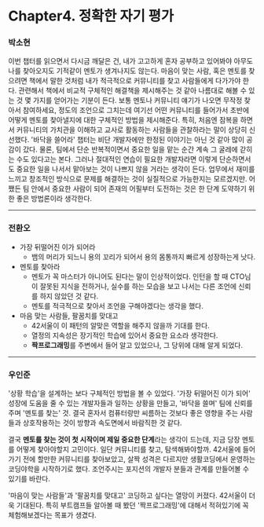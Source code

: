 # Chapter4. 정확한 자기 평가

### 박소현

이번 챕터를 읽으면서 다시금 깨달은 건, 내가 고고하게 혼자 공부하고 있어봐야 아무도 나를 찾아오지도 기적같이 멘토가 생겨나지도 않는다. 마음이 맞는 사람, 혹은 멘토를 찾으려면 책에서 말한 것처럼 내가 적극적으로 커뮤니티를 찾고 사람들에게 다가가야 한다. 관련해서 책에서 비교적 구체적인 해결책을 제시해주는 것 같아 나름대로 해볼 수 있는 것 몇 가지를 얻어가는 기분이 든다. 보통 멘토나 커뮤니티 얘기가 나오면 무작정 찾아서 참여하세요, 정도의 조언으로 그치는데 여기선 어떤 커뮤니티를 들어가서 초반에 어떻게 멘토를 찾아낼지에 대한 구체적인 방법을 제시해준다. 특히, 처음엔 잠복을 하면서 커뮤니티의 가치관을 이해하고 교사로 활동하는 사람들을 관찰하라는 말이 상당히 신선했다.
'바닥을 쓸어라' 챕터는 비단 개발자에만 한정된 이야기는 아닌 것 같아 많이 공감이 갔다. 물론, 팀에서 단순 반복적이면서 중요한 일을 맡는 순간 계속 그 굴레에 갇히는 수도 있다고는 본다. 그러나 절대적인 연습이 필요한 개발자라면 이렇게 단순하면서도 중요한 일을 나서서 맡아보는 것이 나쁘지 않을 거라는 생각이 든다. 업무에서 재미를 느끼고 창조적인 방식으로 문제를 해결하는 것이 실질적으로 가능한지는 모르겠지만. 어쨌든 팀 안에서 중요한 사람이 되어 존재의 어필부터 도전하는 것은 한 단계 도약하기 위한 좋은 방법론이라 생각한다.

---

### 전환오

- 가장 뒤떨어진 이가 되어라
  - 뱀의 머리가 되느니 용의 꼬리가 되어서 용의 몸통까지 빠르게 성장하는게 낫다.
- 멘토를 찾아라
  - 멘토가 꼭 마스터가 아니어도 된다는 말이 인상적이었다. 인턴을 할 때 CTO님이 잘못된 지식을 전하거나, 실수를 하는 모습을 보고 나서는 다른 조언에 신뢰를 하지 않았던 것 같다.
  - 멘토를 적극적으로 찾아서 조언을 구해야겠다는 생각을 했다.
- 마음 맞는 사람들, 팔꿈치를 맞대고
  - 42서울이 이 패턴의 알맞은 역할을 해주지 않을까 기대를 한다.
  - 열정의 지속성은 장기적인 학습에 있어서 중요한 요소라 생각한다.
  - **짝프로그래밍**를 주변에서 들어 알고 있었으나, 그 당위에 대해 알게 되었다.


----
### 우인준

'상황 학습'을 설계하는 보다 구체적인 방법을 볼 수 있었다. '가장 뒤떨어진 이가 되어' 성장에 도움을 줄 수 있는 개발자들과 일하는 상황을 만들고, '바닥을 쓸며' 팀에 신뢰를 주며 '멘토를 찾는' 것. 결국 혼자서 컴퓨터랑만 씨름하는 것보다 좋은 영향을 주는 사람들과 상호작용하는 것이 방향과 속도면에서 바람직한 것 같다. 

결국 **멘토를 찾는 것이 첫 시작이며 제일 중요한 단계**라는 생각이 드는데, 지금 당장 멘토를 어떻게 찾아야할지 고민이다. 일단 커뮤니티를 찾고, 탐색해봐야할까. 42서울에 들어가기 전에 할만한 커뮤니티를 찾아보았고, 살짝 성격은 다르지만 생활코딩에서 운영하는 코딩야학을 시작하기로 했다. 조언주시는 포지션의 개발자 분들과 관계를 만들어볼 수 있기를 바란다.

'마음이 맞는 사람들'과 '팔꿈치를 맞대고' 코딩하고 싶다는 열망이 커졌다. 42서울이 더욱 기대된다. 특히 부트캠프들 알아볼 때 봤던 '짝프로그래밍'에 대해서 적혀있기에 꼭 체험해보겠다는 목표가 생겼다.
